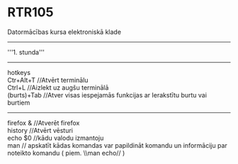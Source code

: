 # RTR105
Datormācības kursa elektroniskā klade

<hr>'''1. stunda'''<hr/>
hotkeys<br>
Ctr+Alt+T   //Atvērt terminālu<br>
Ctrl+L   //Aizlekt uz augšu terminālā<br>
(burts)+Tab   //Atver visas iespejamās funkcijas ar Ierakstītu burtu vai burtiem<br>
<hr>
firefox &    //Atverēt firefox<br>
history    //Atvērt vēsturi<br>
echo $0    //kādu valodu izmantoju<br>
man    // apskatīt kādas komandas var papildināt komandu un informāciju par noteikto komandu ( piem. \\man echo// ) <br.
uname    // atvērt informāciju par sistēmu (piem. \\uname -p// atērt informāciju par procesoru)<br>
